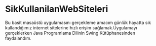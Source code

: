 # SikKullanilanWebSiteleri
Bu basit masaüstü uygulamasını gerçekleme amacım günlük hayatta sık kullandığımız internet sitelerine hızlı erişim sağlamak.Uygulamayı gerçeklerken Java Programlama Dilinin Swing Kütüphanesinden faydalandım.

